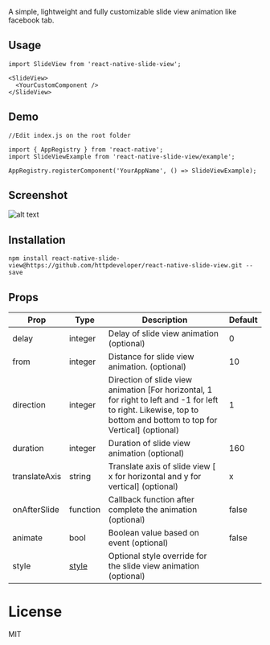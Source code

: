 A simple, lightweight and fully customizable slide view animation like facebook tab.

## Usage
```
import SlideView from 'react-native-slide-view';

<SlideView>
  <YourCustomComponent />
</SlideView>

```
## Demo 
```
//Edit index.js on the root folder 

import { AppRegistry } from 'react-native';
import SlideViewExample from 'react-native-slide-view/example';

AppRegistry.registerComponent('YourAppName', () => SlideViewExample);

```

## Screenshot
![alt text](https://media.giphy.com/media/l3diRDOTnSMu8yHrq/giphy.gif)

## Installation
`npm install react-native-slide-view@https://github.com/httpdeveloper/react-native-slide-view.git --save
`
## Props 
| Prop | Type | Description | Default |
| --- | --- | --- | --- |
| delay | integer | Delay of slide view animation (optional) | 0 |
| from | integer | Distance for slide view animation. (optional) | 10|
| direction | integer | Direction of slide view animation [For horizontal, 1 for right to left and -1 for left to right. Likewise, top to bottom and bottom to top for Vertical] (optional) | 1 |
| duration | integer | Duration of slide view animation (optional) | 160 |
| translateAxis | string | Translate axis of slide view [ x for horizontal and y for vertical] (optional) | x |
| onAfterSlide | function | Callback function after complete the animation (optional) | false |
| animate | bool | Boolean value based on event (optional) | false |
| style | [style](https://facebook.github.io/react-native/docs/style.html) | Optional style override for the slide view animation (optional) | |

# License
MIT
